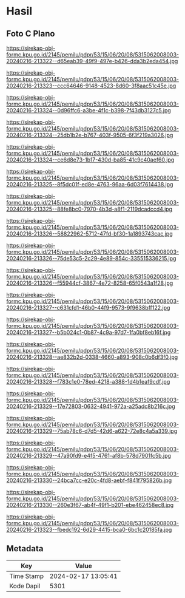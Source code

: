 # Hasil

## Foto C Plano

https://sirekap-obj-formc.kpu.go.id/2145/pemilu/pdpr/53/15/06/20/08/5315062008003-20240216-213322--d65eab39-49f9-497e-b426-dda3b2eda454.jpg

https://sirekap-obj-formc.kpu.go.id/2145/pemilu/pdpr/53/15/06/20/08/5315062008003-20240216-213323--ccc64646-9148-4523-8d60-3f8aac51c45e.jpg

https://sirekap-obj-formc.kpu.go.id/2145/pemilu/pdpr/53/15/06/20/08/5315062008003-20240216-213324--0d96ffc6-a3be-4f1c-b398-7f43db3127c5.jpg

https://sirekap-obj-formc.kpu.go.id/2145/pemilu/pdpr/53/15/06/20/08/5315062008003-20240216-213324--25db1b2e-b767-403f-9505-6f3f219a3026.jpg

https://sirekap-obj-formc.kpu.go.id/2145/pemilu/pdpr/53/15/06/20/08/5315062008003-20240216-213324--ce6d8e73-1b17-430d-ba85-41c9c40aef60.jpg

https://sirekap-obj-formc.kpu.go.id/2145/pemilu/pdpr/53/15/06/20/08/5315062008003-20240216-213325--8f5dc01f-ed8e-4763-96aa-6d03f7614438.jpg

https://sirekap-obj-formc.kpu.go.id/2145/pemilu/pdpr/53/15/06/20/08/5315062008003-20240216-213325--88fe8bc0-7970-4b3d-a8f1-2119dcadccd4.jpg

https://sirekap-obj-formc.kpu.go.id/2145/pemilu/pdpr/53/15/06/20/08/5315062008003-20240216-213326--58822962-5712-47fd-bf30-1a1893743cac.jpg

https://sirekap-obj-formc.kpu.go.id/2145/pemilu/pdpr/53/15/06/20/08/5315062008003-20240216-213326--75de53c5-2c29-4e89-854c-335515336215.jpg

https://sirekap-obj-formc.kpu.go.id/2145/pemilu/pdpr/53/15/06/20/08/5315062008003-20240216-213326--f55944cf-3867-4e72-8258-65f0543a1f28.jpg

https://sirekap-obj-formc.kpu.go.id/2145/pemilu/pdpr/53/15/06/20/08/5315062008003-20240216-213327--c631cfd1-46b0-44f9-9573-9f9638bff122.jpg

https://sirekap-obj-formc.kpu.go.id/2145/pemilu/pdpr/53/15/06/20/08/5315062008003-20240216-213327--b5b024c1-0b87-4c9a-97d7-1fa0bf8eb16f.jpg

https://sirekap-obj-formc.kpu.go.id/2145/pemilu/pdpr/53/15/06/20/08/5315062008003-20240216-213328--ae832b2d-0338-4660-a893-908c0b6df3f0.jpg

https://sirekap-obj-formc.kpu.go.id/2145/pemilu/pdpr/53/15/06/20/08/5315062008003-20240216-213328--f783c1e0-78ed-4218-a388-1d4b1eaf9cdf.jpg

https://sirekap-obj-formc.kpu.go.id/2145/pemilu/pdpr/53/15/06/20/08/5315062008003-20240216-213329--17e72803-0632-4941-972a-a25adc8b216c.jpg

https://sirekap-obj-formc.kpu.go.id/2145/pemilu/pdpr/53/15/06/20/08/5315062008003-20240216-213329--75ab78c6-d7d5-42d6-a622-72e8c4a5a339.jpg

https://sirekap-obj-formc.kpu.go.id/2145/pemilu/pdpr/53/15/06/20/08/5315062008003-20240216-213329--47a90fd9-e4f5-4761-af8b-578d7901fc5b.jpg

https://sirekap-obj-formc.kpu.go.id/2145/pemilu/pdpr/53/15/06/20/08/5315062008003-20240216-213330--24bca7cc-e20c-4fd8-aebf-f841f795826b.jpg

https://sirekap-obj-formc.kpu.go.id/2145/pemilu/pdpr/53/15/06/20/08/5315062008003-20240216-213330--260e3f67-ab4f-49f1-b201-ebe462458ec8.jpg

https://sirekap-obj-formc.kpu.go.id/2145/pemilu/pdpr/53/15/06/20/08/5315062008003-20240216-213323--fbedc192-6d29-4415-bca0-6bc1c20185fa.jpg


## Metadata

| Key        | Value               |
| ---------- | ------------------- |
| Time Stamp | 2024-02-17 13:05:41 |
| Kode Dapil | 5301                |




